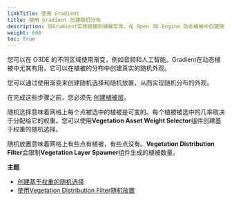 ```yaml
---
linkTitle: 使用 Gradient
title: 使用 Gradient 创建随机分布
description: 将Gradient实体链接到植被实体，在 Open 3D Engine 动态植被中创建随机分布。
weight: 600
toc: true
---
```


您可以在 O3DE 的不同区域使用渐变，例如音频和人工智能。Gradient在动态植被中尤其有用，它可以在植被的分布中创建真实的随机外观。

您可以通过使用渐变来创建随机选择和随机放置，从而实现随机分布的外观。

在完成这些步骤之前，您必须先 [创建植被层](./layer)。

随机选择意味着网格上每个点被选中的植被是可变的。每个植被被选中的几率取决于分配给它的权重。您可以使用**Vegetation Asset Weight Selector**组件创建基于权重的随机选择。

随机放置意味着网格上有些点有植被，有些点没有。**Vegetation Distribution Filter**会限制**Vegetation Layer Spawner**组件生成的植被数量。

**主题**
+ [创建基于权重的随机选择](./selection-random)
+ [使用Vegetation Distribution Filter随机放置](./place-random)
